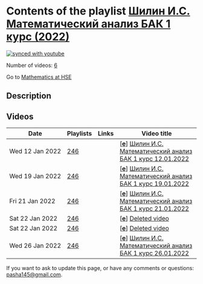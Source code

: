 # Contents of the playlist [Шилин И.С. Математический анализ БАК 1 курс (2022)](https://www.youtube.com/playlist?list=PLq3E5oubNNoCO3gNhbIOUCjMqMgus-cPn)

[![synced with youtube](https://img.shields.io/github/last-commit/mathphysschool/mathphysschool.github.io/autoupdate1?label=synced%20with%20youtube)](https://github.com/mathphysschool/mathphysschool.github.io/commits/autoupdate1)

Number of videos: [6](#videos)

Go to [Mathematics at HSE](../README.md)

## Description



## Videos

|Date|Playlists|Links|Video title|
|---|---|---|---|
| Wed&nbsp;12&nbsp;Jan&nbsp;2022 | [246](../playlists/246 "Шилин И.С. Математический анализ БАК 1 курс (2022)") |  | [[**e**](https://studio.youtube.com/video/oGQ6y09u0Q8/edit "Edit")] [Шилин И.С. Математический анализ БАК 1 курс 12.01.2022](https://www.youtube.com/watch?v=oGQ6y09u0Q8&list=PLq3E5oubNNoCO3gNhbIOUCjMqMgus-cPn) |
| Wed&nbsp;19&nbsp;Jan&nbsp;2022 | [246](../playlists/246 "Шилин И.С. Математический анализ БАК 1 курс (2022)") |  | [[**e**](https://studio.youtube.com/video/V1Ek4AoI9cY/edit "Edit")] [Шилин И.С. Математический анализ БАК 1 курс 19.01.2022](https://www.youtube.com/watch?v=V1Ek4AoI9cY&list=PLq3E5oubNNoCO3gNhbIOUCjMqMgus-cPn) |
| Fri&nbsp;21&nbsp;Jan&nbsp;2022 | [246](../playlists/246 "Шилин И.С. Математический анализ БАК 1 курс (2022)") |  | [[**e**](https://studio.youtube.com/video/3lAgeCajnQM/edit "Edit")] [Шилин И.С. Математический анализ БАК 1 курс 21.01.2022](https://www.youtube.com/watch?v=3lAgeCajnQM&list=PLq3E5oubNNoCO3gNhbIOUCjMqMgus-cPn) |
| Sat&nbsp;22&nbsp;Jan&nbsp;2022 | [246](../playlists/246 "Шилин И.С. Математический анализ БАК 1 курс (2022)") |  | [[**e**](https://studio.youtube.com/video/W7Dd9BvnCa4/edit "Edit")] [Deleted video](https://www.youtube.com/watch?v=W7Dd9BvnCa4&list=PLq3E5oubNNoCO3gNhbIOUCjMqMgus-cPn "This video is unavailable.") |
| Sat&nbsp;22&nbsp;Jan&nbsp;2022 | [246](../playlists/246 "Шилин И.С. Математический анализ БАК 1 курс (2022)") |  | [[**e**](https://studio.youtube.com/video/OtsSiSrKNG0/edit "Edit")] [Deleted video](https://www.youtube.com/watch?v=OtsSiSrKNG0&list=PLq3E5oubNNoCO3gNhbIOUCjMqMgus-cPn "This video is unavailable.") |
| Wed&nbsp;26&nbsp;Jan&nbsp;2022 | [246](../playlists/246 "Шилин И.С. Математический анализ БАК 1 курс (2022)") |  | [[**e**](https://studio.youtube.com/video/4AeuMEX1F68/edit "Edit")] [Шилин И.С. Математический анализ БАК 1 курс 26.01.2022](https://www.youtube.com/watch?v=4AeuMEX1F68&list=PLq3E5oubNNoCO3gNhbIOUCjMqMgus-cPn) |


 If you want to ask to update this page, or have any comments or questions: <pasha145@gmail.com>.